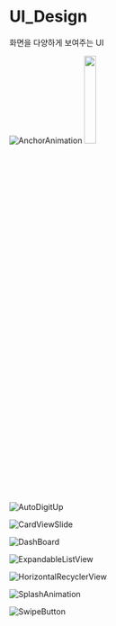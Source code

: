 # UI_Design
화면을 다양하게 보여주는 UI

![AnchorAnimation](https://user-images.githubusercontent.com/35513039/63096082-e2fa2a00-bfa7-11e9-845d-691df0e3107c.gif)
<img src="https://user-images.githubusercontent.com/35513039/63096082-e2fa2a00-bfa7-11e9-845d-691df0e3107c.gif" width="20%">

![AutoDigitUp](https://user-images.githubusercontent.com/35513039/63096143-10df6e80-bfa8-11e9-91a0-0197d7d395ea.gif)

![CardViewSlide](https://user-images.githubusercontent.com/35513039/63096146-12a93200-bfa8-11e9-9142-18bf14f168ed.gif)

![DashBoard](https://user-images.githubusercontent.com/35513039/63096264-76335f80-bfa8-11e9-8a91-dc5115bec1ed.gif)

![ExpandableListView](https://user-images.githubusercontent.com/35513039/63096280-84817b80-bfa8-11e9-8a07-02e0cc2b79e3.gif)

![HorizontalRecyclerView](https://user-images.githubusercontent.com/35513039/63096324-a4b13a80-bfa8-11e9-8ab8-522e30755e7a.gif)

![SplashAnimation](https://user-images.githubusercontent.com/35513039/63096377-bdb9eb80-bfa8-11e9-9a2f-784d5bbd1b42.gif)

![SwipeButton](https://user-images.githubusercontent.com/35513039/63096394-c7dbea00-bfa8-11e9-8cae-fced4dbea048.gif)

